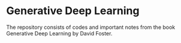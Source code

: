 # Generative Deep Learning
The repository consists of codes and important notes from the book Generative Deep Learning by David Foster.
